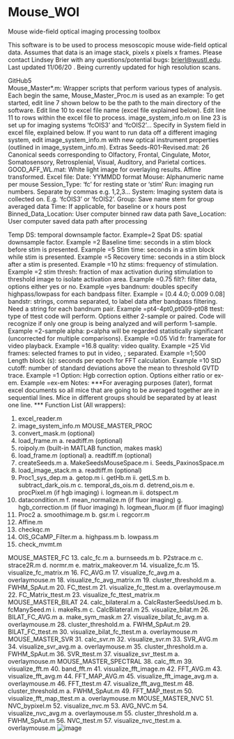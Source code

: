 # Mouse_WOI
Mouse wide-field optical imaging processing toolbox

This software is to be used to process mesoscopic mouse wide-field optical data. Assumes that data is an image stack, pixels x pixels x frames. Please contact Lindsey Brier with any questions/potential bugs: brierl@wustl.edu. Last updated 11/06/20 . Being currently updated for high resolution scans.

GitHub5\
Mouse_Master*.m:  Wrapper scripts that perform various types of analysis. Each begin the same, Mouse_Master_Proc.m is used as an example:
To get started, edit line 7 shown below to be the path to the main directory of the software. 
Edit line 10 to excel file name (excel file explained below).
Edit line 11 to rows within the excel file to process.
image_system_info.m on line 23 is set up for imaging systems ‘fcOIS3’ and ‘fcOIS2’… Specify in System field in excel file, explained below. If you want to run data off a different imaging system, edit image_system_info.m with new optical instrument properties (outlined in image_system_info.m).
Extras
Seeds-R01-Revised.mat: 26 Canonical seeds corresponding to Olfactory, Frontal, Cingulate, Motor, Somatosensory, Retrosplenial, Visual, Auditory, and Parietal cortices.
GOOD_AFF_WL.mat: White light image for overlaying results. Affine transformed.
Excel file:
Date: YYMMDD format
Mouse: Alphanumeric name per mouse
Session_Type: ‘fc’ for resting state or ‘stim’
Run: imaging run numbers. Separate by commas e.g. 1,2,3…
System: Imaging system data is collected on. E.g. ‘fcOIS3’ or ‘fcOIS2’. 
Group: Save name stem for group averaged data
Time: If applicable, for baseline or x hours post 
Binned_Data_Location: User computer binned raw data path
Save_Location:  User computer saved data path after processing

Temp DS: temporal downsample factor. Example=2
Spat DS: spatial downsample factor. Example =2
Baseline time: seconds in a stim block before stim is presented. Example =5
Stim time: seconds in a stim block while stim is presented. Example =5
Recovery time: seconds in a stim block after a stim is presented. Example =10
hz stims: frequency of stimulation. Example =2
stim thresh: fraction of max activation during stimulation to threshold image to isolate activation area. Example =0.75
filt?: filter data, options either yes or no. Example =yes
bandnum: doubles specify highpass/lowpass for each bandpass filter. Example = [0.4 4.0; 0.009 0.08]
bandstr: strings, comma separated, to label data after bandpass filtering. Need a string for each bandnum pair. Example =pt4-4pt0,pt009-pt08
ttest: type of ttest code will perform. Options either 2-sample or paired. Code will recognize if only one group is being analyzed and will perform 1-sample. Example =2-sample
alpha: p<alpha will be regarded statistically significant (uncorrected for multiple comparisons). Example =0.05
Vid fr: framerate for video playback. Example =16.8
quality: video quality. Example =25
Vid frames: selected frames to put in video, ; separated. Example =1;500
Length block (s): seconds per epoch for FFT calculation. Example =10
StD cutoff: number of standard deviations above the mean to threshold GVTD trace. Example =1
Option: Hgb correction option. Options either ratio or ex-em. Example =ex-em
Notes:
***For averaging purposes (later), format excel documents so all mice that are going to be averaged together are in sequential lines. Mice in different groups should be separated by at least one line. ***
Function List (All wrappers): 
1.	excel_reader.m
2.	image_system_info.m
MOUSE_MASTER_PROC
1.	convert_mask.m (optional)
2.	load_frame.m
a.	readtiff.m (optional)
3.	roipoly.m (built-in MATLAB function, makes mask)
4.	load_frame.m (optional)
a.	readtiff.m (optional)
5.	createSeeds.m
a.	MakeSeedsMouseSpace.m
i.	Seeds_PaxinosSpace.m
6.	load_image_stack.m
a.	readtiff.m (optional)
7.	Proc1_sys_dep.m
a.	getop.m
i.	getHb.m
ii.	getLS.m
b.	subtract_dark_ois.m
c.	temporal_ds_ois.m
d.	detrend_ois.m
e.	procPixel.m (if hgb imaging)
i.	logmean.m
ii.	dotspect.m
1.	datacondition.m
f.	mean_normalize.m (if fluor imaging)
g.	hgb_correction.m (if fluor imaging)
h.	logmean_fluor.m (if fluor imaging)
8.	Proc2
a.	smoothimage.m
b.	gsr.m
i.	regcorr.m
9.	Affine.m
10.	checkqc.m
11.	OIS_GCaMP_Filter.m
a.	highpass.m
b.	lowpass.m
12.	check_mvmt.m

MOUSE_MASTER_FC
13.	calc_fc.m
a.	burnseeds.m
b.	P2strace.m
c.	strace2R.m
d.	normr.m
e.	matrix_makeover.m
14.	visualize_fc.m
15.	visualize_fc_matrix.m
16.	FC_AVG.m
17.	visualize_fc_avg.m
a.	overlaymouse.m
18.	visualize_fc_avg_matrix.m
19.	cluster_threshold.m
a.	FWHM_SpAut.m
20.	FC_ttest.m
21.	visualize_fc_ttest.m
a.	overlaymouse.m
22.	FC_Matrix_ttest.m
23.	visualize_fc_ttest_matrix.m
MOUSE_MASTER_BILAT
24.	calc_bilateral.m
a.	CalcRasterSeedsUsed.m
b.	fcManySeed.m
i.	makeRs.m
c.	CalcBilateral.m
25.	visualize_bilat.m
26.	BILAT_FC_AVG.m
a.	make_sym_mask.m
27.	visualize_bilat_fc_avg.m
a.	overlaymouse.m
28.	cluster_threshold.m
a.	FWHM_SpAut.m
29.	BILAT_FC_ttest.m
30.	visualize_bilat_fc_ttest.m
a.	overlaymouse.m
MOUSE_MASTER_SVR
31.	calc_svr.m
32.	visualize_svr.m
33.	SVR_AVG.m
34.	visualize_svr_avg.m
a.	overlaymouse.m
35.	cluster_threshold.m
a.	FWHM_SpAut.m
36.	SVR_ttest.m
37.	visualize_svr_ttest.m
a.	overlaymouse.m
MOUSE_MASTER_SPECTRAL
38.	calc_fft.m
39.	visualize_fft.m
40.	band_fft.m
41.	visualize_fft_image.m
42.	FFT_AVG.m
43.	visualize_fft_avg.m
44.	FFT_MAP_AVG.m
45.	visualize_fft_image_avg.m
a.	overlaymouse.m
46.	FFT_ttest.m
47.	visualize_fft_avg_ttest.m
48.	cluster_threshold.m
a.	FWHM_SpAut.m
49.	FFT_MAP_ttest.m
50.	visualize_fft_map_ttest.m
a.	overlaymouse.m
MOUSE_MASTER_NVC
51.	NVC_bypixel.m
52.	visualize_nvc.m
53.	AVG_NVC.m
54.	visualize_nvc_avg.m
a.	overlaymouse.m
55.	cluster_threshold.m
a.	FWHM_SpAut.m
56.	NVC_ttest.m
57.	visualize_nvc_ttest.m
a.	overlaymouse.m
![image](https://user-images.githubusercontent.com/47127470/109907065-2e962680-7c67-11eb-9f44-c17d6bfddfc6.png)

